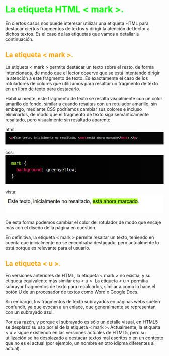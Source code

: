 # <span style="color:lime">La etiqueta HTML < mark >.</span>

En ciertos casos nos puede interesar utilizar una etiqueta HTML para destacar ciertos fragmentos de textos y dirigir la atención del lector a dichos textos. Es el caso de las etiquetas que vamos a detallar a continuación.

## <span style="color:orange">La etiqueta < mark >.</span>
La etiqueta < mark > permite destacar un texto sobre el resto, de forma intencionada, de modo que el lector observe que se está intentando dirigir la atención a este fragmento de texto. Es exactamente el caso de los rotuladores de colores que utilizamos para resaltar un fragmento de texto en un libro de texto para destacarlo.

Habitualmente, este fragmento de texto se resalta visualmente con un color amarillo de fondo, similar a cuando resaltas con un rotulador amarillo, sin embargo, mediante CSS podríamos cambiar sus colores e incluso eliminarlos, de modo que el fragmento de texto siga semánticamente resaltado, pero visualmente sin resaltado aparente.

html:
![alt text](./imagenes-la-etiqueta-html-mark/image.png)

css:
![alt text](./imagenes-la-etiqueta-html-mark/image-1.png)

vista:
![alt text](./imagenes-la-etiqueta-html-mark/image-2.png)

De esta forma podemos cambiar el color del rotulador de modo que encaje más con el diseño de la página en cuestión.

En definitiva, la etiqueta < mark > permite resaltar un texto, teniendo en cuenta que inicialmente no se encontraba destacado, pero actualmente lo está porque es relevante para el usuario.

## <span style="color:orange">La etiqueta < u >.</span>
En versiones anteriores de HTML, la etiqueta < mark > no existía, y su etiqueta equivalente más similar era < u >. La etiqueta < u > permitía subrayar fragmentos de texto para recalcarlos, similar a como lo hace el botón U de un procesador de textos como Word o Google Docs.

Sin embargo, los fragmentos de texto subrayados en páginas webs suelen confundir, ya que evocan a un enlace, que generalmente se representan con un subrayado azul.

Por esa razón, y porque el subrayado es sólo un detalle visual, en HTML5 se desplazó su uso por el de la etiqueta < mark >. Actualmente, la etiqueta < u > sigue existiendo en las versiones actuales de HTML5, pero su utilización se ha desplazado a destacar textos mal escritos o en un contexto que no es el actual (por ejemplo, un nombre en otro idioma diferentes al actual).

